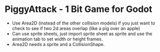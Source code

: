 # PiggyAttack - 1 Bit Game for Godot
- Use Area2D (instead of the other collision models) if you just want to check to see if two 2d areas overlap (like a pig over an apple)
- Can use sprite sheets, just import sprite sheet as sprite and use the animation tab to set width or height frames.
- Area2D needs a sprite and a CollisionShape. 
